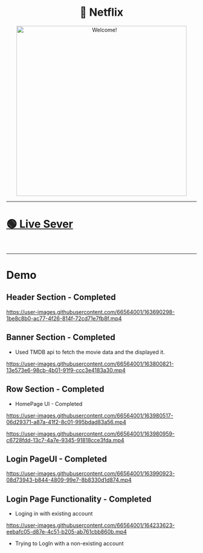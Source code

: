 <div align="center" >
  
  <h1> 🔴 Netflix </h1>
  <img src="https://user-images.githubusercontent.com/66564001/163689958-09b30d37-a5d8-4058-b695-73cbccb3cb20.gif" alt="Welcome!" width="450"/>
  <hr>
</div>

# [🟢 Live Sever](https://netflix-clone-sunami.netlify.app/)

<br>
<hr>

# Demo

## Header Section - Completed

https://user-images.githubusercontent.com/66564001/163690298-1be8c8b0-ac77-4f26-814f-72cd71e7fb8f.mp4


## Banner Section - Completed

* Used TMDB api to fetch the movie data and the displayed it.


https://user-images.githubusercontent.com/66564001/163800821-13e573e6-98cb-4b01-91f9-ccc3e4183a30.mp4

## Row Section - Completed

* HomePage UI - Completed

https://user-images.githubusercontent.com/66564001/163980517-06d29371-a87a-41f2-8c01-995bdad83a56.mp4


https://user-images.githubusercontent.com/66564001/163980959-c6728fdd-13c7-4a7e-9345-91818cce3fda.mp4

## Login PageUI - Completed


https://user-images.githubusercontent.com/66564001/163990923-08d73943-b844-4809-99e7-8b8330d1d874.mp4


## Login Page Functionality - Completed

* Loging in with existing account


https://user-images.githubusercontent.com/66564001/164233623-eebafc05-d87e-4c51-b205-ab761cbb860b.mp4


* Trying to LogIn with a non-existing account







